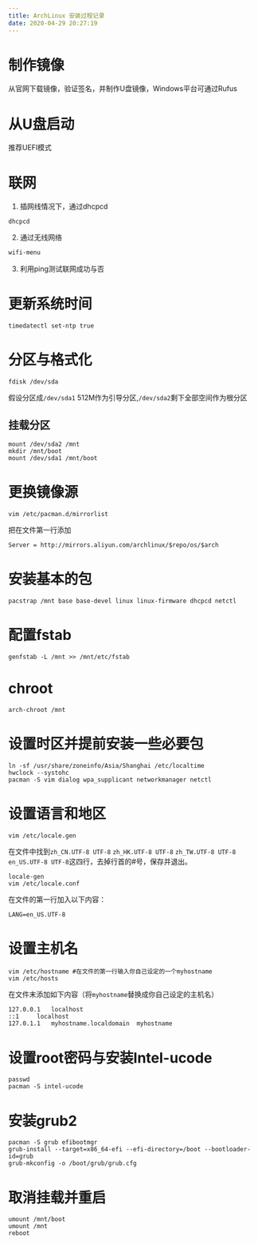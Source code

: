 ```yaml
---
title: ArchLinux 安装过程记录
date: 2020-04-29 20:27:19
---
```



# 制作镜像

从官网下载镜像，验证签名，并制作U盘镜像，Windows平台可通过Rufus

# 从U盘启动

推荐UEFI模式

# 联网

1. 插网线情况下，通过dhcpcd
```shell
dhcpcd
```
2. 通过无线网络
```bash
wifi-menu
```
3. 利用ping测试联网成功与否

# 更新系统时间
```shell
timedatectl set-ntp true
```

# 分区与格式化

```shell
fdisk /dev/sda
```

假设分区成`/dev/sda1` 512M作为引导分区,`/dev/sda2`剩下全部空间作为根分区

## 挂载分区
```shell
mount /dev/sda2 /mnt
mkdir /mnt/boot
mount /dev/sda1 /mnt/boot 
```

# 更换镜像源

```shell
vim /etc/pacman.d/mirrorlist
```

把在文件第一行添加

```
Server = http://mirrors.aliyun.com/archlinux/$repo/os/$arch
```

# 安装基本的包

```shell
pacstrap /mnt base base-devel linux linux-firmware dhcpcd netctl
```

# 配置fstab

```shell
genfstab -L /mnt >> /mnt/etc/fstab
```

# chroot

```shell
arch-chroot /mnt
```

# 设置时区并提前安装一些必要包

```shell
ln -sf /usr/share/zoneinfo/Asia/Shanghai /etc/localtime
hwclock --systohc
pacman -S vim dialog wpa_supplicant networkmanager netctl
```

# 设置语言和地区

```shell
vim /etc/locale.gen
```

在文件中找到`zh_CN.UTF-8 UTF-8` `zh_HK.UTF-8 UTF-8` `zh_TW.UTF-8 UTF-8` `en_US.UTF-8 UTF-8`这四行，去掉行首的#号，保存并退出。

```shell
locale-gen
vim /etc/locale.conf
```

在文件的第一行加入以下内容：

```
LANG=en_US.UTF-8
```

# 设置主机名

```shell
vim /etc/hostname #在文件的第一行输入你自己设定的一个myhostname
vim /etc/hosts
```
在文件末添加如下内容（将`myhostname`替换成你自己设定的主机名）
```config
127.0.0.1	localhost
::1		localhost
127.0.1.1	myhostname.localdomain	myhostname
```

# 设置root密码与安装Intel-ucode

```shell
passwd
pacman -S intel-ucode
```

# 安装grub2

```shell
pacman -S grub efibootmgr
grub-install --target=x86_64-efi --efi-directory=/boot --bootloader-id=grub
grub-mkconfig -o /boot/grub/grub.cfg
```

# 取消挂载并重启

```shell
umount /mnt/boot
umount /mnt
reboot
```

